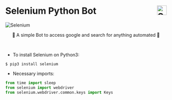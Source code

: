 # Selenium Python Bot <img align="right" src="https://www.selenium.dev/images/selenium_logo_square_red.png" href="https://www.selenium.dev/" alt="Selenium Web Driver" height="30px"> 
![Selenium](https://img.shields.io/pypi/v/selenium?label=selenium&style=flat-square)

<p align="center"> 🤖 A simple Bot to access google and search for anything automated 🐍 </p>
 <br>


* To install Selenium on Python3:
 
 
 ```terminal
 $ pip3 install selenium
```
* Necessary imports:

```Python
from time import sleep
from selenium import webdriver
from selenium.webdriver.common.keys import Keys

```
<br>


